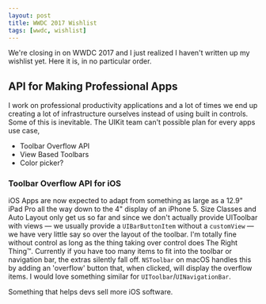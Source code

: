 ```yaml
---
layout: post
title: WWDC 2017 Wishlist
tags: [wwdc, wishlist]
---
```


We're closing in on WWDC 2017 and I just realized I haven't written up my wishlist yet. Here it is, in no particular order. 

## API for Making Professional Apps

I work on professional productivity applications and a lot of times we end up creating a lot of infrastructure ourselves instead of using built in controls. Some of this is inevitable. The UIKit team can't possible plan for every apps use case, 

- Toolbar Overflow API
- View Based Toolbars
- Color picker?

### Toolbar Overflow API for iOS

iOS Apps are now expected to adapt from something as large as a 12.9" iPad Pro all the way down to the 4" display of an iPhone 5. Size Classes and Auto Layout only get us so far and since we don't actually provide UIToolbar with views — we usually provide a `UIBarButtonItem` without a `customView` — we have very little say so over the layout of the toolbar. I'm totally fine without control as long as the thing taking over control does The Right Thing™. Currently if you have too many items to fit into the toolbar or navigation bar, the extras silently fall off. `NSToolbar` on macOS handles this by adding an 'overflow' button that, when clicked, will display the overflow items. I would love something similar for `UIToolbar`/`UINavigationBar`.


Something that helps devs sell more iOS software. 




